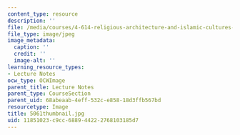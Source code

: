 ```yaml
---
content_type: resource
description: ''
file: /media/courses/4-614-religious-architecture-and-islamic-cultures-fall-2002/11851023c9cc688944222768103185d7_5061thumbnail.jpg
file_type: image/jpeg
image_metadata:
  caption: ''
  credit: ''
  image-alt: ''
learning_resource_types:
- Lecture Notes
ocw_type: OCWImage
parent_title: Lecture Notes
parent_type: CourseSection
parent_uid: 68abeaab-4eff-532c-e858-18d3ffb567bd
resourcetype: Image
title: 5061thumbnail.jpg
uid: 11851023-c9cc-6889-4422-2768103185d7
---
```

